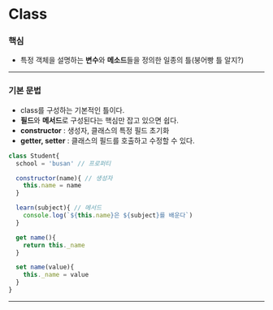 # Class

### 핵심
- 특정 객체을 설명하는 **변수**와 **메소드**들을 정의한 일종의 틀(붕어빵 틀 알지?)
---

### 기본 문법
- class를 구성하는 기본적인 틀이다. 
- **필드**와 **메서드**로 구성된다는 핵심만 잡고 있으면 쉽다.
- **constructor** : 생성자, 클래스의 특정 필드 초기화
- **getter, setter** : 클래스의 필드를 호출하고 수정할 수 있다.

```javascript
class Student{
  school = 'busan' // 프로퍼티

  constructor(name){ // 생성자
    this.name = name
  }

  learn(subject){ // 메서드
    console.log(`${this.name}은 ${subject}를 배운다`)
  }

  get name(){
    return this._name
  }

  set name(value){
    this._name = value
  }
}
```
---

